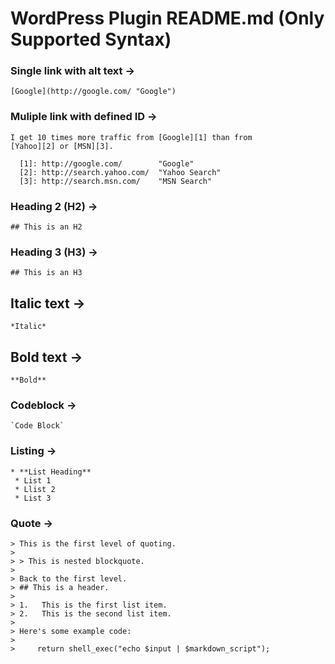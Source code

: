# WordPress Plugin README.md (Only Supported Syntax)

### Single link with alt text →
```
[Google](http://google.com/ "Google")
```

### Muliple link with defined ID →
```
I get 10 times more traffic from [Google][1] than from
[Yahoo][2] or [MSN][3].

  [1]: http://google.com/        "Google"
  [2]: http://search.yahoo.com/  "Yahoo Search"
  [3]: http://search.msn.com/    "MSN Search"
```

### Heading 2 (H2) →
```
## This is an H2
```

### Heading 3 (H3) →
```
## This is an H3
```

## Italic text →
```
*Italic*
```

## Bold text →
```
**Bold**
```

### Codeblock →
```
`Code Block`
```

### Listing →
```
* **List Heading**
 * List 1
 * Llist 2
 * List 3
```

### Quote →
```
> This is the first level of quoting.
>
> > This is nested blockquote.
>
> Back to the first level.
> ## This is a header.
> 
> 1.   This is the first list item.
> 2.   This is the second list item.
> 
> Here's some example code:
> 
>     return shell_exec("echo $input | $markdown_script");
```
